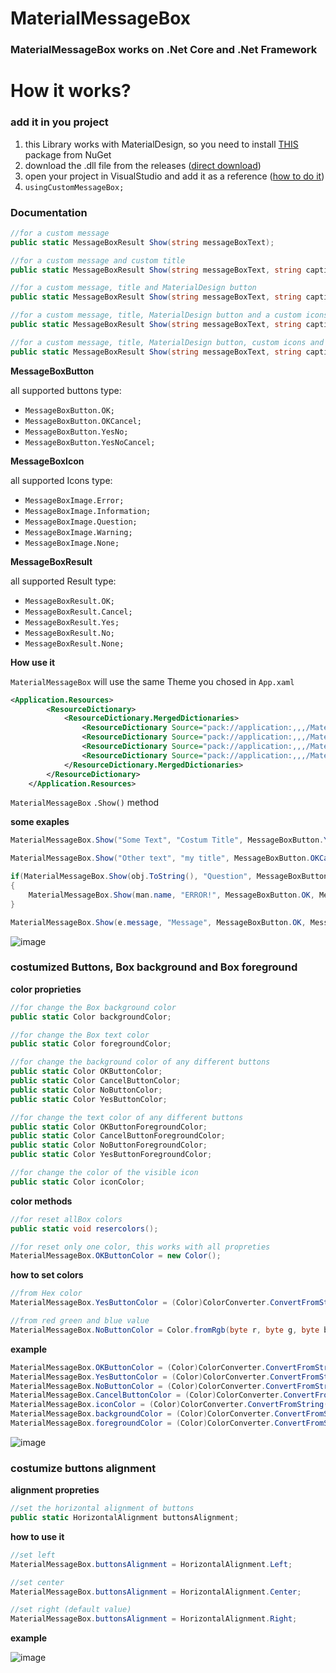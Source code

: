 # MaterialMessageBox

### MaterialMessageBox works on .Net Core and .Net Framework

# How it works?

### **add it in you project**

1. this Library works with MaterialDesign, so you need to install [THIS](https://www.nuget.org/packages/MaterialDesignThemes/4.4.0-ci94) package from NuGet
2. download the .dll file from the releases ([direct download](https://github.com/Mene-hub/MaterialMessageBox/releases/download/library/CusomMessageBox.dll))
3. open your project in VisualStudio and add it as a reference ([how to do it](https://docs.microsoft.com/en-us/visualstudio/ide/how-to-create-and-remove-project-dependencies?view=vs-2022))
4. `usingCustomMessageBox;`

### **Documentation**

```csharp
//for a custom message
public static MessageBoxResult Show(string messageBoxText);

//for a custom message and custom title
public static MessageBoxResult Show(string messageBoxText, string caption);

//for a custom message, title and MaterialDesign button
public static MessageBoxResult Show(string messageBoxText, string caption, MessageBoxButton button);

//for a custom message, title, MaterialDesign button and a custom icons
public static MessageBoxResult Show(string messageBoxText, string caption, MessageBoxButton button, MessageBoxImage icon);

//for a custom message, title, MaterialDesign button, custom icons and default result when you close the Box
public static MessageBoxResult Show(string messageBoxText, string caption, MessageBoxButton button, MessageBoxImage icon, MessageBoxResult defaultResult);
```

**MessageBoxButton**

all supported buttons type:

- `MessageBoxButton.OK;`
- `MessageBoxButton.OKCancel;`
- `MessageBoxButton.YesNo;`
- `MessageBoxButton.YesNoCancel;`

**MessageBoxIcon**

all supported Icons type:

- `MessageBoxImage.Error;`
- `MessageBoxImage.Information;`
- `MessageBoxImage.Question;`
- `MessageBoxImage.Warning;`
- `MessageBoxImage.None;`

**MessageBoxResult**

all supported Result type:

- `MessageBoxResult.OK;`
- `MessageBoxResult.Cancel;`
- `MessageBoxResult.Yes;`
- `MessageBoxResult.No;`
- `MessageBoxResult.None;`

**How use it**

`MaterialMessageBox` will use the same Theme you chosed in `App.xaml`

```xml
<Application.Resources>
        <ResourceDictionary>
            <ResourceDictionary.MergedDictionaries>
                <ResourceDictionary Source="pack://application:,,,/MaterialDesignThemes.Wpf;component/Themes/MaterialDesignTheme.**dark**.xaml" />
                <ResourceDictionary Source="pack://application:,,,/MaterialDesignThemes.Wpf;component/Themes/MaterialDesignTheme.Defaults.xaml" />
                <ResourceDictionary Source="pack://application:,,,/MaterialDesignColors;component/Themes/Recommended/Primary/MaterialDesignColor.DeepPurple.xaml" />
                <ResourceDictionary Source="pack://application:,,,/MaterialDesignColors;component/Themes/Recommended/Accent/MaterialDesignColor.Lime.xaml" />
            </ResourceDictionary.MergedDictionaries>
        </ResourceDictionary>
    </Application.Resources>
```

`MaterialMessageBox` `.Show()` method

**some exaples**

```csharp
MaterialMessageBox.Show("Some Text", "Costum Title", MessageBoxButton.YesNoCancel, MessageBoxImage.Information);

MaterialMessageBox.Show("Other text", "my title", MessageBoxButton.OKCancel, MessageBoxImage.Warning);

if(MaterialMessageBox.Show(obj.ToString(), "Question", MessageBoxButton.YesNo, MessageBoxImage.Question) == MessageBoxResult.Yes)
{
	MaterialMessageBox.Show(man.name, "ERROR!", MessageBoxButton.OK, MessageBoxImage.Error);
}

MaterialMessageBox.Show(e.message, "Message", MessageBoxButton.OK, MessageBoxImage.None, MessageBoxResult.OK);
```

![image](https://user-images.githubusercontent.com/72011313/157635155-7344b643-8fef-4d6a-a372-54cfd19c2f7f.png)

### costumized Buttons, Box background and Box foreground

**color proprieties**

```csharp
//for change the Box background color
public static Color backgroundColor;

//for change the Box text color
public static Color foregroundColor;

//for change the background color of any different buttons
public static Color OKButtonColor;
public static Color CancelButtonColor;
public static Color NoButtonColor;
public static Color YesButtonColor;

//for change the text color of any different buttons
public static Color OKButtonForegroundColor;
public static Color CancelButtonForegroundColor;
public static Color NoButtonForegroundColor;
public static Color YesButtonForegroundColor;

//for change the color of the visible icon
public static Color iconColor;
```

**color methods**

```csharp
//for reset allBox colors
public static void resercolors();

//for reset only one color, this works with all propreties
MaterialMessageBox.OKButtonColor = new Color();
```

**how to set colors**

```csharp
//from Hex color
MaterialMessageBox.YesButtonColor = (Color)ColorConverter.ConvertFromString(string HexCode);

//from red green and blue value
MaterialMessageBox.NoButtonColor = Color.fromRgb(byte r, byte g, byte b);
```

**example**

```csharp
MaterialMessageBox.OKButtonColor = (Color)ColorConverter.ConvertFromString("#00CE52");
MaterialMessageBox.YesButtonColor = (Color)ColorConverter.ConvertFromString("#00CE52");
MaterialMessageBox.NoButtonColor = (Color)ColorConverter.ConvertFromString("#00CE52");
MaterialMessageBox.CancelButtonColor = (Color)ColorConverter.ConvertFromString("#00CE52");
MaterialMessageBox.iconColor = (Color)ColorConverter.ConvertFromString("#00AB44");
MaterialMessageBox.backgroundColor = (Color)ColorConverter.ConvertFromString("#ffffff");
MaterialMessageBox.foregroundColor = (Color)ColorConverter.ConvertFromString("#000000");
```

![image](https://user-images.githubusercontent.com/72011313/157653660-5ac1aae3-2193-4e32-bfbe-b227a72b6838.png)


### costumize buttons alignment

**alignment propreties**

```csharp
//set the horizontal alignment of buttons
public static HorizontalAlignment buttonsAlignment;
```

**how to use it**

```csharp
//set left
MaterialMessageBox.buttonsAlignment = HorizontalAlignment.Left;

//set center
MaterialMessageBox.buttonsAlignment = HorizontalAlignment.Center;

//set right (default value)
MaterialMessageBox.buttonsAlignment = HorizontalAlignment.Right;
```

**example**

![image](https://user-images.githubusercontent.com/72011313/157656571-ed60bc81-21f7-402a-99ed-e9a3860abe4b.png)
